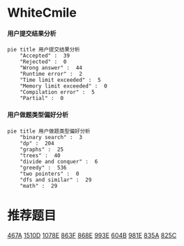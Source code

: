 # WhiteCmile

<!-- tabs:start -->



#### **用户提交结果分析**

```mermaid
pie title 用户提交结果分析
    "Accepted" :  39
    "Rejected" :  0
    "Wrong answer" :  44
    "Runtime error" :  2
    "Time limit exceeded" :  5
    "Memory limit exceeded" :  0
    "Compilation error" :  5
    "Partial" :  0
```

#### **用户做题类型偏好分析**

```mermaid
pie title 用户做题类型偏好分析
    "binary search" :  3
    "dp" :  204
    "graphs" :  25
    "trees" :  40
    "divide and conquer" :  6
    "greedy" :  536
    "two pointers" :  0
    "dfs and similar" :  29
    "math" :  29
```



<!-- tabs:end -->
# 推荐题目
[467A](https://codeforces.com/contest/467/problem/A)
[1510D](https://codeforces.com/contest/1510/problem/D)
[1078E](https://codeforces.com/contest/1078/problem/E)
[863F](https://codeforces.com/contest/863/problem/F)
[868E](https://codeforces.com/contest/868/problem/E)
[993E](https://codeforces.com/contest/993/problem/E)
[604B](https://codeforces.com/contest/604/problem/B)
[981E](https://codeforces.com/contest/981/problem/E)
[835A](https://codeforces.com/contest/835/problem/A)
[825C](https://codeforces.com/contest/825/problem/C)
